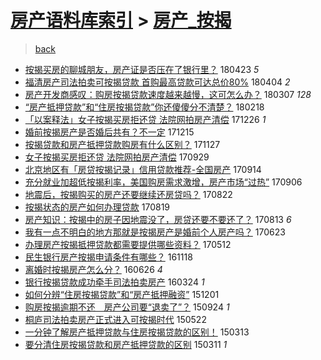[房产语料库索引](../../README.md)  > [房产_按揭](房产_按揭.md)
====
> [back](../README.md)

- [按揭买房的聊城朋友，房产证是否压在了银行里？](http://jkwz.applinzi.com/ittc/7095100915864568839.html#%E6%8C%89%E6%8F%AD%E4%B9%B0%E6%88%BF%E7%9A%84%E8%81%8A%E5%9F%8E%E6%9C%8B%E5%8F%8B%EF%BC%8C%E6%88%BF%E4%BA%A7%E8%AF%81%E6%98%AF%E5%90%A6%E5%8E%8B%E5%9C%A8%E4%BA%86%E9%93%B6%E8%A1%8C%E9%87%8C%EF%BC%9F) 180423 *5* 
- [福清房产司法拍卖可按揭贷款 首购最高贷款可达总价80%](http://jkwz.applinzi.com/ittc/7088202931985974282.html#%E7%A6%8F%E6%B8%85%E6%88%BF%E4%BA%A7%E5%8F%B8%E6%B3%95%E6%8B%8D%E5%8D%96%E5%8F%AF%E6%8C%89%E6%8F%AD%E8%B4%B7%E6%AC%BE+%E9%A6%96%E8%B4%AD%E6%9C%80%E9%AB%98%E8%B4%B7%E6%AC%BE%E5%8F%AF%E8%BE%BE%E6%80%BB%E4%BB%B780%25) 180404 *2* 
- [房产开发商感叹：购房按揭贷款速度越来越慢，这可怎么办？](http://jkwz.applinzi.com/ittc/7077675288425399303.html#%E6%88%BF%E4%BA%A7%E5%BC%80%E5%8F%91%E5%95%86%E6%84%9F%E5%8F%B9%EF%BC%9A%E8%B4%AD%E6%88%BF%E6%8C%89%E6%8F%AD%E8%B4%B7%E6%AC%BE%E9%80%9F%E5%BA%A6%E8%B6%8A%E6%9D%A5%E8%B6%8A%E6%85%A2%EF%BC%8C%E8%BF%99%E5%8F%AF%E6%80%8E%E4%B9%88%E5%8A%9E%EF%BC%9F) 180307 *128* 
- [“房产抵押贷款”和“住房按揭贷款”你还傻傻分不清楚？](http://jkwz.applinzi.com/ittc/7071528877937918982.html#%E2%80%9C%E6%88%BF%E4%BA%A7%E6%8A%B5%E6%8A%BC%E8%B4%B7%E6%AC%BE%E2%80%9D%E5%92%8C%E2%80%9C%E4%BD%8F%E6%88%BF%E6%8C%89%E6%8F%AD%E8%B4%B7%E6%AC%BE%E2%80%9D%E4%BD%A0%E8%BF%98%E5%82%BB%E5%82%BB%E5%88%86%E4%B8%8D%E6%B8%85%E6%A5%9A%EF%BC%9F) 180218  
- [「以案释法」女子按揭买房拒还贷 法院网拍房产清偿](http://jkwz.applinzi.com/ittc/7051388974050837521.html#%E3%80%8C%E4%BB%A5%E6%A1%88%E9%87%8A%E6%B3%95%E3%80%8D%E5%A5%B3%E5%AD%90%E6%8C%89%E6%8F%AD%E4%B9%B0%E6%88%BF%E6%8B%92%E8%BF%98%E8%B4%B7+%E6%B3%95%E9%99%A2%E7%BD%91%E6%8B%8D%E6%88%BF%E4%BA%A7%E6%B8%85%E5%81%BF) 171226 *1* 
- [婚前按揭房产是否婚后共有？不一定](http://jkwz.applinzi.com/ittc/7047105909916959761.html#%E5%A9%9A%E5%89%8D%E6%8C%89%E6%8F%AD%E6%88%BF%E4%BA%A7%E6%98%AF%E5%90%A6%E5%A9%9A%E5%90%8E%E5%85%B1%E6%9C%89%EF%BC%9F%E4%B8%8D%E4%B8%80%E5%AE%9A) 171215  
- [按揭贷款和房产抵押贷款购房有什么区别？](http://jkwz.applinzi.com/ittc/7040694600627389457.html#%E6%8C%89%E6%8F%AD%E8%B4%B7%E6%AC%BE%E5%92%8C%E6%88%BF%E4%BA%A7%E6%8A%B5%E6%8A%BC%E8%B4%B7%E6%AC%BE%E8%B4%AD%E6%88%BF%E6%9C%89%E4%BB%80%E4%B9%88%E5%8C%BA%E5%88%AB%EF%BC%9F) 171127  
- [女子按揭买房拒还贷 法院网拍房产清偿](http://jkwz.applinzi.com/ittc/7018655646571037713.html#%E5%A5%B3%E5%AD%90%E6%8C%89%E6%8F%AD%E4%B9%B0%E6%88%BF%E6%8B%92%E8%BF%98%E8%B4%B7+%E6%B3%95%E9%99%A2%E7%BD%91%E6%8B%8D%E6%88%BF%E4%BA%A7%E6%B8%85%E5%81%BF) 170929  
- [北京地区有「房贷按揭记录」信用贷款推荐-全国房产](http://jkwz.applinzi.com/ittc/7013099057638278161.html#%E5%8C%97%E4%BA%AC%E5%9C%B0%E5%8C%BA%E6%9C%89%E3%80%8C%E6%88%BF%E8%B4%B7%E6%8C%89%E6%8F%AD%E8%AE%B0%E5%BD%95%E3%80%8D%E4%BF%A1%E7%94%A8%E8%B4%B7%E6%AC%BE%E6%8E%A8%E8%8D%90-%E5%85%A8%E5%9B%BD%E6%88%BF%E4%BA%A7) 170914  
- [充分就业加超低按揭利率，美国购房需求激增，房产市场“过热”](http://jkwz.applinzi.com/ittc/7009866484422280209.html#%E5%85%85%E5%88%86%E5%B0%B1%E4%B8%9A%E5%8A%A0%E8%B6%85%E4%BD%8E%E6%8C%89%E6%8F%AD%E5%88%A9%E7%8E%87%EF%BC%8C%E7%BE%8E%E5%9B%BD%E8%B4%AD%E6%88%BF%E9%9C%80%E6%B1%82%E6%BF%80%E5%A2%9E%EF%BC%8C%E6%88%BF%E4%BA%A7%E5%B8%82%E5%9C%BA%E2%80%9C%E8%BF%87%E7%83%AD%E2%80%9D) 170906  
- [地震后，按揭购买的房产还要继续还房贷吗？](http://jkwz.applinzi.com/ittc/7004456530823611153.html#%E5%9C%B0%E9%9C%87%E5%90%8E%EF%BC%8C%E6%8C%89%E6%8F%AD%E8%B4%AD%E4%B9%B0%E7%9A%84%E6%88%BF%E4%BA%A7%E8%BF%98%E8%A6%81%E7%BB%A7%E7%BB%AD%E8%BF%98%E6%88%BF%E8%B4%B7%E5%90%97%EF%BC%9F) 170822  
- [按揭状态的房产如何办理贷款](http://jkwz.applinzi.com/ittc/7003634408463270928.html#%E6%8C%89%E6%8F%AD%E7%8A%B6%E6%80%81%E7%9A%84%E6%88%BF%E4%BA%A7%E5%A6%82%E4%BD%95%E5%8A%9E%E7%90%86%E8%B4%B7%E6%AC%BE) 170819  
- [房产知识：按揭中的房子因地震没了，房贷还要不要还了？](http://jkwz.applinzi.com/ittc/7001222033353212945.html#%E6%88%BF%E4%BA%A7%E7%9F%A5%E8%AF%86%EF%BC%9A%E6%8C%89%E6%8F%AD%E4%B8%AD%E7%9A%84%E6%88%BF%E5%AD%90%E5%9B%A0%E5%9C%B0%E9%9C%87%E6%B2%A1%E4%BA%86%EF%BC%8C%E6%88%BF%E8%B4%B7%E8%BF%98%E8%A6%81%E4%B8%8D%E8%A6%81%E8%BF%98%E4%BA%86%EF%BC%9F) 170813 *6* 
- [我有一点不明白的地方那就是按揭房产是婚前个人房产吗？](http://jkwz.applinzi.com/ittc/6982032482051294212.html#%E6%88%91%E6%9C%89%E4%B8%80%E7%82%B9%E4%B8%8D%E6%98%8E%E7%99%BD%E7%9A%84%E5%9C%B0%E6%96%B9%E9%82%A3%E5%B0%B1%E6%98%AF%E6%8C%89%E6%8F%AD%E6%88%BF%E4%BA%A7%E6%98%AF%E5%A9%9A%E5%89%8D%E4%B8%AA%E4%BA%BA%E6%88%BF%E4%BA%A7%E5%90%97%EF%BC%9F) 170623  
- [办理房产按揭抵押贷款都需要提供哪些资料？](http://jkwz.applinzi.com/ittc/6966703416687461380.html#%E5%8A%9E%E7%90%86%E6%88%BF%E4%BA%A7%E6%8C%89%E6%8F%AD%E6%8A%B5%E6%8A%BC%E8%B4%B7%E6%AC%BE%E9%83%BD%E9%9C%80%E8%A6%81%E6%8F%90%E4%BE%9B%E5%93%AA%E4%BA%9B%E8%B5%84%E6%96%99%EF%BC%9F) 170512  
- [民生银行房产按揭申请条件有哪些？](http://jkwz.applinzi.com/ittc/6901878572368528388.html#%E6%B0%91%E7%94%9F%E9%93%B6%E8%A1%8C%E6%88%BF%E4%BA%A7%E6%8C%89%E6%8F%AD%E7%94%B3%E8%AF%B7%E6%9D%A1%E4%BB%B6%E6%9C%89%E5%93%AA%E4%BA%9B%EF%BC%9F) 161118  
- [离婚时按揭房产怎么分？](http://jkwz.applinzi.com/ittc/6848114426812826629.html#%E7%A6%BB%E5%A9%9A%E6%97%B6%E6%8C%89%E6%8F%AD%E6%88%BF%E4%BA%A7%E6%80%8E%E4%B9%88%E5%88%86%EF%BC%9F) 160626 *4* 
- [银行按揭贷款成功牵手司法拍卖房产](http://jkwz.applinzi.com/ittc/6812814202309706757.html#%E9%93%B6%E8%A1%8C%E6%8C%89%E6%8F%AD%E8%B4%B7%E6%AC%BE%E6%88%90%E5%8A%9F%E7%89%B5%E6%89%8B%E5%8F%B8%E6%B3%95%E6%8B%8D%E5%8D%96%E6%88%BF%E4%BA%A7) 160324 *1* 
- [如何分辨“住房按揭贷款”和“房产抵押融资”](http://jkwz.applinzi.com/ittc/6770495694142178308.html#%E5%A6%82%E4%BD%95%E5%88%86%E8%BE%A8%E2%80%9C%E4%BD%8F%E6%88%BF%E6%8C%89%E6%8F%AD%E8%B4%B7%E6%AC%BE%E2%80%9D%E5%92%8C%E2%80%9C%E6%88%BF%E4%BA%A7%E6%8A%B5%E6%8A%BC%E8%9E%8D%E8%B5%84%E2%80%9D) 151201  
- [购房按揭逾期不还　房产公司要“退卖了”？](http://jkwz.applinzi.com/ittc/6745601242422133764.html#%E8%B4%AD%E6%88%BF%E6%8C%89%E6%8F%AD%E9%80%BE%E6%9C%9F%E4%B8%8D%E8%BF%98%E3%80%80%E6%88%BF%E4%BA%A7%E5%85%AC%E5%8F%B8%E8%A6%81%E2%80%9C%E9%80%80%E5%8D%96%E4%BA%86%E2%80%9D%EF%BC%9F) 150924 *1* 
- [桐庐司法拍卖房产正式进入可按揭时代](http://jkwz.applinzi.com/ittc/547650611417190566.html#%E6%A1%90%E5%BA%90%E5%8F%B8%E6%B3%95%E6%8B%8D%E5%8D%96%E6%88%BF%E4%BA%A7%E6%AD%A3%E5%BC%8F%E8%BF%9B%E5%85%A5%E5%8F%AF%E6%8C%89%E6%8F%AD%E6%97%B6%E4%BB%A3) 150522  
- [一分钟了解房产抵押贷款与住房按揭贷款的区别！](http://jkwz.applinzi.com/ittc/547650611396209530.html#%E4%B8%80%E5%88%86%E9%92%9F%E4%BA%86%E8%A7%A3%E6%88%BF%E4%BA%A7%E6%8A%B5%E6%8A%BC%E8%B4%B7%E6%AC%BE%E4%B8%8E%E4%BD%8F%E6%88%BF%E6%8C%89%E6%8F%AD%E8%B4%B7%E6%AC%BE%E7%9A%84%E5%8C%BA%E5%88%AB%EF%BC%81) 150313  
- [要分清住房按揭贷款和房产抵押贷款的区别](http://jkwz.applinzi.com/ittc/547650611395123645.html#%E8%A6%81%E5%88%86%E6%B8%85%E4%BD%8F%E6%88%BF%E6%8C%89%E6%8F%AD%E8%B4%B7%E6%AC%BE%E5%92%8C%E6%88%BF%E4%BA%A7%E6%8A%B5%E6%8A%BC%E8%B4%B7%E6%AC%BE%E7%9A%84%E5%8C%BA%E5%88%AB) 150311 *1* 
